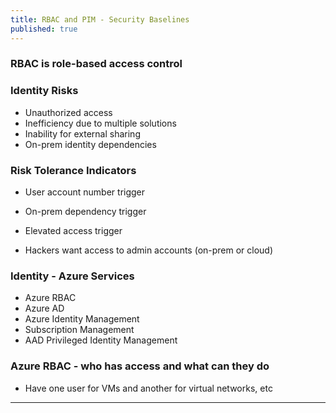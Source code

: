 ```yaml
---
title: RBAC and PIM - Security Baselines
published: true
---
```



### RBAC is role-based access control

### Identity Risks

* Unauthorized access
* Inefficiency due to multiple solutions
* Inability for external sharing  
* On-prem identity dependencies

### Risk Tolerance Indicators

* User account number trigger
* On-prem dependency trigger
* Elevated access trigger

* Hackers want access to admin accounts (on-prem or cloud)

### Identity - Azure Services

* Azure RBAC
* Azure AD
* Azure Identity Management
* Subscription Management
* AAD Privileged Identity Management

### Azure RBAC - who has access and what can they do

* Have one user for VMs and another for virtual networks, etc

* * *
